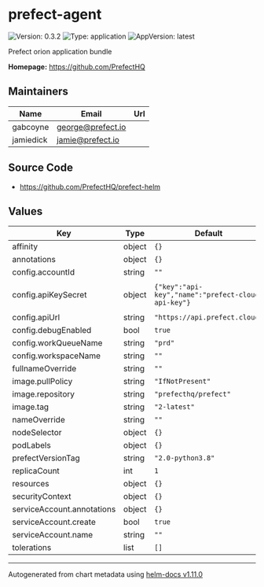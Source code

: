 # prefect-agent

![Version: 0.3.2](https://img.shields.io/badge/Version-0.3.2-informational?style=flat-square) ![Type: application](https://img.shields.io/badge/Type-application-informational?style=flat-square) ![AppVersion: latest](https://img.shields.io/badge/AppVersion-latest-informational?style=flat-square)

Prefect orion application bundle

**Homepage:** <https://github.com/PrefectHQ>

## Maintainers

| Name | Email | Url |
| ---- | ------ | --- |
| gabcoyne | <george@prefect.io> |  |
| jamiedick | <jamie@prefect.io> |  |

## Source Code

* <https://github.com/PrefectHQ/prefect-helm>

## Values

| Key | Type | Default | Description |
|-----|------|---------|-------------|
| affinity | object | `{}` |  |
| annotations | object | `{}` |  |
| config.accountId | string | `""` |  |
| config.apiKeySecret | object | `{"key":"api-key","name":"prefect-cloud-api-key"}` | Prefect cloud API key |
| config.apiUrl | string | `"https://api.prefect.cloud"` |  |
| config.debugEnabled | bool | `true` |  |
| config.workQueueName | string | `"prd"` |  |
| config.workspaceName | string | `""` |  |
| fullnameOverride | string | `""` |  |
| image.pullPolicy | string | `"IfNotPresent"` |  |
| image.repository | string | `"prefecthq/prefect"` |  |
| image.tag | string | `"2-latest"` |  |
| nameOverride | string | `""` |  |
| nodeSelector | object | `{}` |  |
| podLabels | object | `{}` |  |
| prefectVersionTag | string | `"2.0-python3.8"` |  |
| replicaCount | int | `1` |  |
| resources | object | `{}` |  |
| securityContext | object | `{}` |  |
| serviceAccount.annotations | object | `{}` |  |
| serviceAccount.create | bool | `true` |  |
| serviceAccount.name | string | `""` |  |
| tolerations | list | `[]` |  |

----------------------------------------------
Autogenerated from chart metadata using [helm-docs v1.11.0](https://github.com/norwoodj/helm-docs/releases/v1.11.0)
